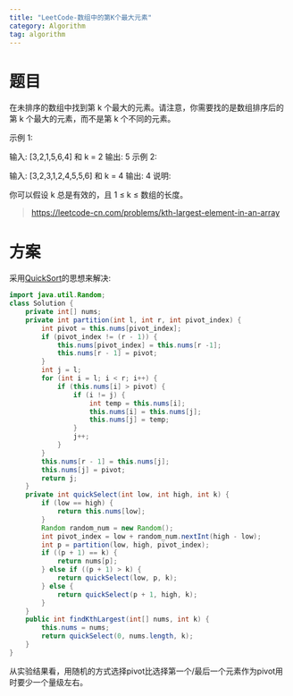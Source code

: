 ```yaml
---
title: "LeetCode-数组中的第K个最大元素"
category: Algorithm
tag: algorithm
---
```

# 题目 #
在未排序的数组中找到第 k 个最大的元素。请注意，你需要找的是数组排序后的第 k 个最大的元素，而不是第 k 个不同的元素。

示例 1:

输入: [3,2,1,5,6,4] 和 k = 2
输出: 5
示例 2:

输入: [3,2,3,1,2,4,5,5,6] 和 k = 4
输出: 4
说明:

你可以假设 k 总是有效的，且 1 ≤ k ≤ 数组的长度。

> https://leetcode-cn.com/problems/kth-largest-element-in-an-array
# 方案 #
采用[QuickSort](https://blog.csdn.net/weixin_42909055/article/details/97289674)的思想来解决:
```java
import java.util.Random;
class Solution {
    private int[] nums;
    private int partition(int l, int r, int pivot_index) {
        int pivot = this.nums[pivot_index];
        if (pivot_index != (r - 1)) {
            this.nums[pivot_index] = this.nums[r -1];
            this.nums[r - 1] = pivot;
        }
        int j = l;
        for (int i = l; i < r; i++) {
            if (this.nums[i] > pivot) {
                if (i != j) {
                    int temp = this.nums[i];
                    this.nums[i] = this.nums[j];
                    this.nums[j] = temp;
                }
                j++;
            }
        }
        this.nums[r - 1] = this.nums[j];
        this.nums[j] = pivot;
        return j;
    } 
    private int quickSelect(int low, int high, int k) {
        if (low == high) {
            return this.nums[low];
        }
        Random random_num = new Random();
        int pivot_index = low + random_num.nextInt(high - low); 
        int p = partition(low, high, pivot_index);
        if ((p + 1) == k) {
            return nums[p];
        } else if ((p + 1) > k) {
            return quickSelect(low, p, k);
        } else {
            return quickSelect(p + 1, high, k);
        }        
    }    
    public int findKthLargest(int[] nums, int k) {
        this.nums = nums;
        return quickSelect(0, nums.length, k);
    }
}
```
从实验结果看，用随机的方式选择pivot比选择第一个/最后一个元素作为pivot用时要少一个量级左右。